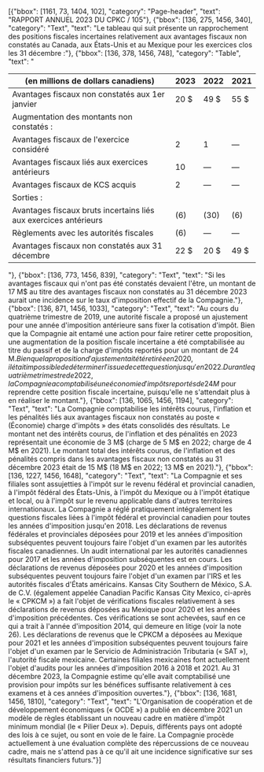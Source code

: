 [{"bbox": [1161, 73, 1404, 102], "category": "Page-header", "text": "RAPPORT ANNUEL 2023 DU CPKC / 105"}, {"bbox": [136, 275, 1456, 340], "category": "Text", "text": "Le tableau qui suit présente un rapprochement des positions fiscales incertaines relativement aux avantages fiscaux non constatés au Canada, aux États-Unis et au Mexique pour les exercices clos les 31 décembre :"}, {"bbox": [136, 378, 1456, 748], "category": "Table", "text": "<table><thead><tr><th>(en millions de dollars canadiens)</th><th>2023</th><th>2022</th><th>2021</th></tr></thead><tbody><tr><td>Avantages fiscaux non constatés aux 1er janvier</td><td>20 $</td><td>49 $</td><td>55 $</td></tr><tr><td>Augmentation des montants non constatés :</td><td></td><td></td><td></td></tr><tr><td>Avantages fiscaux de l'exercice considéré</td><td>2</td><td>1</td><td>—</td></tr><tr><td>Avantages fiscaux liés aux exercices antérieurs</td><td>10</td><td>—</td><td>—</td></tr><tr><td>Avantages fiscaux de KCS acquis</td><td>2</td><td>—</td><td>—</td></tr><tr><td>Sorties :</td><td></td><td></td><td></td></tr><tr><td>Avantages fiscaux bruts incertains liés aux exercices antérieurs</td><td>(6)</td><td>(30)</td><td>(6)</td></tr><tr><td>Règlements avec les autorités fiscales</td><td>(6)</td><td>—</td><td>—</td></tr><tr><td>Avantages fiscaux non constatés aux 31 décembre</td><td>22 $</td><td>20 $</td><td>49 $</td></tr></tbody></table>"}, {"bbox": [136, 773, 1456, 839], "category": "Text", "text": "Si les avantages fiscaux qui n'ont pas été constatés devaient l'être, un montant de 17 M$ au titre des avantages fiscaux non constatés au 31 décembre 2023 aurait une incidence sur le taux d'imposition effectif de la Compagnie."}, {"bbox": [136, 871, 1456, 1033], "category": "Text", "text": "Au cours du quatrième trimestre de 2019, une autorité fiscale a proposé un ajustement pour une année d'imposition antérieure sans fixer la cotisation d'impôt. Bien que la Compagnie ait entamé une action pour faire retirer cette proposition, une augmentation de la position fiscale incertaine a été comptabilisée au titre du passif et de la charge d'impôts reportés pour un montant de 24 M$. Bien que la proposition d'ajustement ait été retirée en 2020, il était impossible de déterminer l'issue de cette question jusqu'en 2022. Durant le quatrième trimestre de 2022, la Compagnie a comptabilisé une économie d'impôts reportés de 24 M$ pour reprendre cette position fiscale incertaine, puisqu'elle ne s'attendait plus à en réaliser le montant."}, {"bbox": [136, 1065, 1456, 1194], "category": "Text", "text": "La Compagnie comptabilise les intérêts courus, l'inflation et les pénalités liés aux avantages fiscaux non constatés au poste « (Économie) charge d'impôts » des états consolidés des résultats. Le montant net des intérêts courus, de l'inflation et des pénalités en 2023 représentait une économie de 3 M$ (charge de 5 M$ en 2022; charge de 4 M$ en 2021). Le montant total des intérêts courus, de l'inflation et des pénalités compris dans les avantages fiscaux non constatés au 31 décembre 2023 était de 15 M$ (18 M$ en 2022; 13 M$ en 2021)."}, {"bbox": [136, 1227, 1456, 1648], "category": "Text", "text": "La Compagnie et ses filiales sont assujetties à l'impôt sur le revenu fédéral et provincial canadien, à l'impôt fédéral des États-Unis, à l'impôt du Mexique ou à l'impôt étatique et local, ou à l'impôt sur le revenu applicable dans d'autres territoires internationaux. La Compagnie a réglé pratiquement intégralement les questions fiscales liées à l'impôt fédéral et provincial canadien pour toutes les années d'imposition jusqu'en 2018. Les déclarations de revenus fédérales et provinciales déposées pour 2019 et les années d'imposition subséquentes peuvent toujours faire l'objet d'un examen par les autorités fiscales canadiennes. Un audit international par les autorités canadiennes pour 2017 et les années d'imposition subséquentes est en cours. Les déclarations de revenus déposées pour 2020 et les années d'imposition subséquentes peuvent toujours faire l'objet d'un examen par l'IRS et les autorités fiscales d'États américains. Kansas City Southern de México, S.A. de C.V. (également appelée Canadian Pacific Kansas City Mexico, ci-après le « CPKCM ») a fait l'objet de vérifications fiscales relativement à ses déclarations de revenus déposées au Mexique pour 2020 et les années d'imposition précédentes. Ces vérifications se sont achevées, sauf en ce qui a trait à l'année d'imposition 2014, qui demeure en litige (voir la note 26). Les déclarations de revenus que le CPKCM a déposées au Mexique pour 2021 et les années d'imposition subséquentes peuvent toujours faire l'objet d'un examen par le Servicio de Administración Tributaria (« SAT »), l'autorité fiscale mexicaine. Certaines filiales mexicaines font actuellement l'objet d'audits pour les années d'imposition 2016 à 2018 et 2021. Au 31 décembre 2023, la Compagnie estime qu'elle avait comptabilisé une provision pour impôts sur les bénéfices suffisante relativement à ces examens et à ces années d'imposition ouvertes."}, {"bbox": [136, 1681, 1456, 1810], "category": "Text", "text": "L'Organisation de coopération et de développement économiques (« OCDE ») a publié en décembre 2021 un modèle de règles établissant un nouveau cadre en matière d'impôt minimum mondial (le « Pilier Deux »). Depuis, différents pays ont adopté des lois à ce sujet, ou sont en voie de le faire. La Compagnie procède actuellement à une évaluation complète des répercussions de ce nouveau cadre, mais ne s'attend pas à ce qu'il ait une incidence significative sur ses résultats financiers futurs."}]